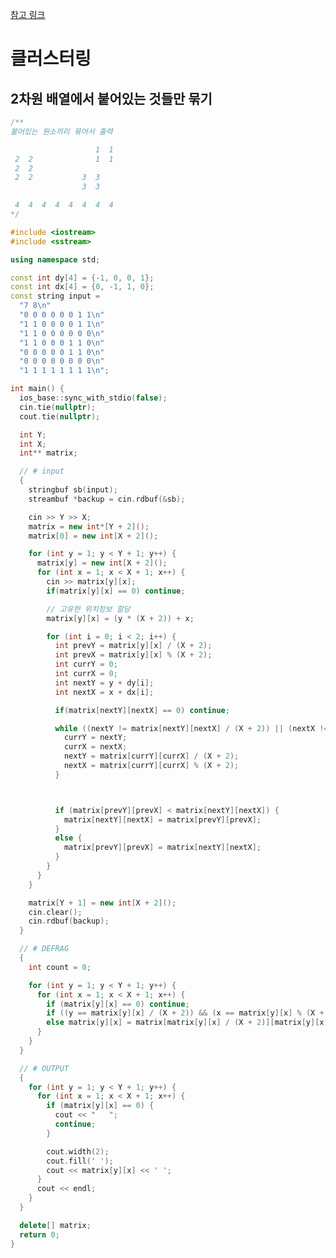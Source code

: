 [참고 링크](https://www.google.co.kr/search?q=%ED%81%B4%EB%9F%AC%EC%8A%A4%ED%84%B0%EB%A7%81+%EC%95%8C%EA%B3%A0%EB%A6%AC%EC%A6%98+c%2B%2B&sca_esv=77a235444057b71d&sca_upv=1&hl=ko&sxsrf=ACQVn09Ie6BR1znxvUdC2QHWWpOVkcHpjA%3A1712133326921&ei=zhQNZqnyN6jt1e8P1OqL0AU&ved=0ahUKEwipkYnW0aWFAxWodvUHHVT1AloQ4dUDCBA&uact=5&oq=%ED%81%B4%EB%9F%AC%EC%8A%A4%ED%84%B0%EB%A7%81+%EC%95%8C%EA%B3%A0%EB%A6%AC%EC%A6%98+c%2B%2B&gs_lp=Egxnd3Mtd2l6LXNlcnAiIO2BtOufrOyKpO2EsOungSDslYzqs6DrpqzsppggYysrMggQIRigARjDBEjGK1AAWOsqcAh4AZABA5gBoQGgAZAOqgEEMC4xNLgBA8gBAPgBAZgCDKAClQTCAgYQABgHGB7CAgwQIRgKGKABGMMEGCrCAgoQIRgKGKABGMMEwgIEECEYCsICDhAhGAoYoAEYwwQYChgqmAMAkgcDOC40oAe9Jw&sclient=gws-wiz-serp)

# 클러스터링

## 2차원 배열에서 붙어있는 것들만 묶기

```cpp
/**
붙어있는 원소끼리 묶어서 출력

                   1  1
 2  2              1  1
 2  2
 2  2           3  3
                3  3

 4  4  4  4  4  4  4  4
*/

#include <iostream>
#include <sstream>

using namespace std;

const int dy[4] = {-1, 0, 0, 1};
const int dx[4] = {0, -1, 1, 0};
const string input =
  "7 8\n"
  "0 0 0 0 0 0 1 1\n"
  "1 1 0 0 0 0 1 1\n"
  "1 1 0 0 0 0 0 0\n"
  "1 1 0 0 0 1 1 0\n"
  "0 0 0 0 0 1 1 0\n"
  "0 0 0 0 0 0 0 0\n"
  "1 1 1 1 1 1 1 1\n";

int main() {
  ios_base::sync_with_stdio(false);
  cin.tie(nullptr);
  cout.tie(nullptr);

  int Y;
  int X;
  int** matrix;

  // # input
  {
    stringbuf sb(input);
    streambuf *backup = cin.rdbuf(&sb);

    cin >> Y >> X;
    matrix = new int*[Y + 2]();
    matrix[0] = new int[X + 2]();

    for (int y = 1; y < Y + 1; y++) {
      matrix[y] = new int[X + 2]();
      for (int x = 1; x < X + 1; x++) {
        cin >> matrix[y][x];
        if(matrix[y][x] == 0) continue;

        // 고유한 위치정보 할당
        matrix[y][x] = (y * (X + 2)) + x;

        for (int i = 0; i < 2; i++) {
          int prevY = matrix[y][x] / (X + 2);
          int prevX = matrix[y][x] % (X + 2);
          int currY = 0;
          int currX = 0;
          int nextY = y + dy[i];
          int nextX = x + dx[i];

          if(matrix[nextY][nextX] == 0) continue;

          while ((nextY != matrix[nextY][nextX] / (X + 2)) || (nextX != matrix[nextY][nextX] % (X + 2))) {
            currY = nextY;
            currX = nextX;
            nextY = matrix[currY][currX] / (X + 2);
            nextX = matrix[currY][currX] % (X + 2);
          }



          if (matrix[prevY][prevX] < matrix[nextY][nextX]) {
            matrix[nextY][nextX] = matrix[prevY][prevX];
          }
          else {
            matrix[prevY][prevX] = matrix[nextY][nextX];
          }
        }
      }
    }

    matrix[Y + 1] = new int[X + 2]();
    cin.clear();
    cin.rdbuf(backup);
  }

  // # DEFRAG
  {
    int count = 0;

    for (int y = 1; y < Y + 1; y++) {
      for (int x = 1; x < X + 1; x++) {
        if (matrix[y][x] == 0) continue;
        if ((y == matrix[y][x] / (X + 2)) && (x == matrix[y][x] % (X + 2))) matrix[y][x] = ++count;
        else matrix[y][x] = matrix[matrix[y][x] / (X + 2)][matrix[y][x] % (X + 2)];
      }
    }
  }

  // # OUTPUT
  {
    for (int y = 1; y < Y + 1; y++) {
      for (int x = 1; x < X + 1; x++) {
        if (matrix[y][x] == 0) {
          cout << "   ";
          continue;
        }

        cout.width(2);
        cout.fill(' ');
        cout << matrix[y][x] << ' ';
      }
      cout << endl;
    }
  }

  delete[] matrix;
  return 0;
}
```
